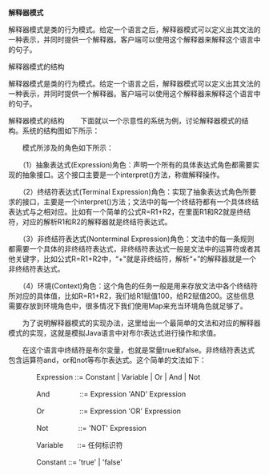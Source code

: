 

**解释器模式**

解释器模式是类的行为模式。给定一个语言之后，解释器模式可以定义出其文法的一种表示，并同时提供一个解释器。客户端可以使用这个解释器来解释这个语言中的句子。

解释器模式的结构

解释器模式是类的行为模式。给定一个语言之后，解释器模式可以定义出其文法的一种表示，并同时提供一个解释器。客户端可以使用这个解释器来解释这个语言中的句子。

解释器模式的结构
　　下面就以一个示意性的系统为例，讨论解释器模式的结构。系统的结构图如下所示：



　　模式所涉及的角色如下所示：

　　（1）抽象表达式(Expression)角色：声明一个所有的具体表达式角色都需要实现的抽象接口。这个接口主要是一个interpret()方法，称做解释操作。

　　（2）终结符表达式(Terminal Expression)角色：实现了抽象表达式角色所要求的接口，主要是一个interpret()方法；文法中的每一个终结符都有一个具体终结表达式与之相对应。比如有一个简单的公式R=R1+R2，在里面R1和R2就是终结符，对应的解析R1和R2的解释器就是终结符表达式。

　　（3）非终结符表达式(Nonterminal Expression)角色：文法中的每一条规则都需要一个具体的非终结符表达式，非终结符表达式一般是文法中的运算符或者其他关键字，比如公式R=R1+R2中，“+"就是非终结符，解析“+”的解释器就是一个非终结符表达式。

　　（4）环境(Context)角色：这个角色的任务一般是用来存放文法中各个终结符所对应的具体值，比如R=R1+R2，我们给R1赋值100，给R2赋值200。这些信息需要存放到环境角色中，很多情况下我们使用Map来充当环境角色就足够了。

 

　　为了说明解释器模式的实现办法，这里给出一个最简单的文法和对应的解释器模式的实现，这就是模拟Java语言中对布尔表达式进行操作和求值。

　　在这个语言中终结符是布尔变量，也就是常量true和false。非终结符表达式包含运算符and，or和not等布尔表达式。这个简单的文法如下：

　　　　Expression  ::= Constant | Variable | Or | And | Not

　　　　And 　　　　::= Expression 'AND' Expression

　　　　Or　　　　　::= Expression 'OR' Expression

　　　　Not　　　　 ::= 'NOT' Expression

　　　　Variable　　::= 任何标识符

　　　　Constant    ::= 'true' | 'false'